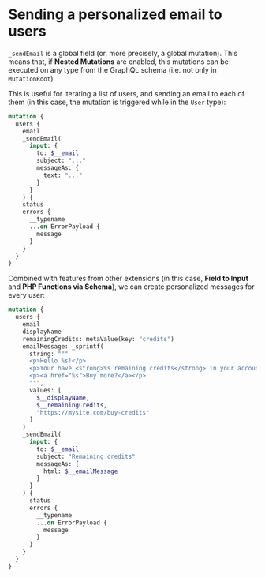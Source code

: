 # Sending a personalized email to users

`_sendEmail` is a global field (or, more precisely, a global mutation). This means that, if **Nested Mutations** are enabled, this mutations can be executed on any type from the GraphQL schema (i.e. not only in `MutationRoot`).

This is useful for iterating a list of users, and sending an email to each of them (in this case, the mutation is triggered while in the `User` type):

```graphql
mutation {
  users {
    email
    _sendEmail(
      input: {
        to: $__email
        subject: "..."
        messageAs: {
          text: "..."
        }
      }
    ) {
    status
    errors {
      __typename
      ...on ErrorPayload {
        message
      }
    }
  }
}
```

Combined with features from other extensions (in this case, **Field to Input** and **PHP Functions via Schema**), we can create personalized messages for every user:

```graphql
mutation {
  users {
    email
    displayName
    remainingCredits: metaValue(key: "credits")
    emailMessage: _sprintf(
      string: """
      <p>Hello %s!</p>
      <p>Your have <strong>%s remaining credits</strong> in your account.</p>
      <p><a href="%s">Buy more?</a></p>
      """,
      values: [
        $__displayName,
        $__remainingCredits,
        "https://mysite.com/buy-credits"
      ]
    )
    _sendEmail(
      input: {
        to: $__email
        subject: "Remaining credits"
        messageAs: {
          html: $__emailMessage
        }
      }
    ) {
      status
      errors {
        __typename
        ...on ErrorPayload {
          message
        }
      }
    }
  }
}
```
